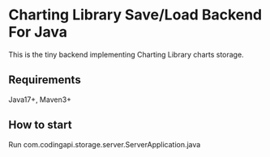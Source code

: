 Charting Library Save/Load Backend For Java 
================

This is the tiny backend implementing Charting Library charts storage.

## Requirements
Java17+, Maven3+

## How to start

Run com.codingapi.storage.server.ServerApplication.java
